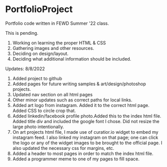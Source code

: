 # PortfolioProject
Portfolio code written in FEWD Summer '22 class.


This is pending. 
1. Working on learning the proper HTML & CSS
2. Gathering images and other resources. 
3. Deciding on design/layout. 
4. Deciding what additional information should be included. 


Updates: 
8/8/2022
1. Added project to github
2. Added pages for future writing samples & art/design/photoshop projects. 
3. Updated nav section on all html pages
4. Other minor updates such as correct paths for local links.
5. Added art logo from instagram. Added it to the correct html page. Added CSS to circle crop that. 
6. Added linkedin/facebook profile photo.Added this to the index html file. Added title div and included the google font I chose. Did not resize the large photo intentionally.
7. On art projects html file, I made use of curatior.io widget to embed my instagram feed. I also linked my instagram on that page; one can click the logo or any of the widget images to be brought to the official page. I also updated the necessary css for margins, etc.
8. Added a header to most pages in order to match the index html file.
9. Added a programmer meme to one of my pages to fill space.